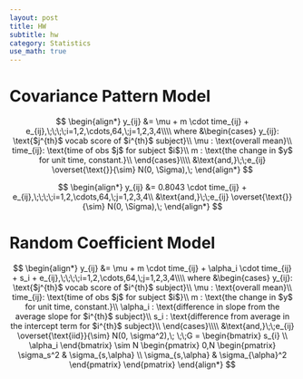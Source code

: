 ```yaml
---
layout: post
title: HW
subtitle: hw
category: Statistics
use_math: true
---
```



# Covariance Pattern Model

$$
\begin{align*}
y_{ij} &= \mu + m \cdot time_{ij} + e_{ij},\;\;\;\;i=1,2,\cdots,64,\;j=1,2,3,4\\\\
where &\begin{cases}
y_{ij}: \text{$j^{th}$ vocab score of $i^{th}$ subject}\\
\mu : \text{overall mean}\\
time_{ij}: \text{time of obs $j$ for subject $i$}\\
m : \text{the change in $y$ for unit time, constant.}\\
\end{cases}\\\\
&\text{and,}\;\;e_{ij} \overset{\text{}}{\sim} N(0, \Sigma),\;
\end{align*}
$$

$$
\begin{align*}
y_{ij} &= 0.8043 \cdot time_{ij} + e_{ij},\;\;\;\;i=1,2,\cdots,64,\;j=1,2,3,4\\
&\text{and,}\;\;e_{ij} \overset{\text{}}{\sim} N(0, \Sigma),\;
\end{align*}
$$

# Random Coefficient Model

$$
\begin{align*}
y_{ij} &= \mu + m \cdot time_{ij} + \alpha_i \cdot time_{ij} + s_i + e_{ij},\;\;\;\;i=1,2,\cdots,64,\;j=1,2,3,4\\\\
where &\begin{cases}
y_{ij}: \text{$j^{th}$ vocab score of $i^{th}$ subject}\\
\mu : \text{overall mean}\\
time_{ij}: \text{time of obs $j$ for subject $i$}\\
m : \text{the change in $y$ for unit time, constant.}\\
\alpha_i : \text{difference in slope from the average slope for $i^{th}$ subject}\\
s_i : \text{difference from average in the intercept term for $i^{th}$ subject}\\
\end{cases}\\\\
&\text{and,}\;\;e_{ij} \overset{\text{iid}}{\sim} N(0, \sigma^2),\;
\;\;G =
\begin{bmatrix}
s_{i} \\
\alpha_i
\end{bmatrix} \sim N
\begin{pmatrix}
0,N
\begin{pmatrix}
\sigma_s^2 & \sigma_{s,\alpha} \\
\sigma_{s,\alpha} & \sigma_{\alpha}^2
\end{pmatrix}
\end{pmatrix}
\end{align*}
$$
